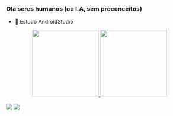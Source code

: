 ### Ola seres humanos (ou I.A, sem preconceitos)


- 🌱 Estudo AndroidStudio

<div align="center">
  <a href="https://github.com/kevinRyanX">
  <img height="180em" src="https://github-readme-stats.vercel.app/api?username=kevinRyanX&show_icons=false&theme=dracula&include_all_commits=true&count_private=true"/>
  <img height="180em" src="https://github-readme-stats.vercel.app/api/top-langs/?username=kevinRyanX&layout=compact&langs_count=7&theme=dracula"/>
</div>
  <br>
  <div>
    <a href="kevenjinx@gmail.com"><img src="https://img.shields.io/badge/Gmail-D14836?style=for-the-badge&logo=gmail&logoColor=white"></a>
    <a href="https://www.linkedin.com/in/[renato-barros-0ab4361a5](https://www.linkedin.com/in/kevin-ryan-do-nascimento-560bb3217/)/"><img src="https://img.shields.io/badge/LinkedIn-0077B5?style=for-the-badge&logo=linkedin&logoColor=white/"></a>
   
